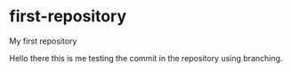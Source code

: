 # first-repository
My first repository 

Hello there this is me testing the commit in the repository using branching.
